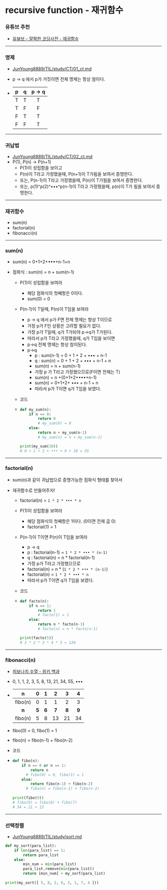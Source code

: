 # recursive function - 재귀함수

### 유튜브 추천

- [유뷰브 - 얄팍한 코딩사전 - 재귀함수](https://www.youtube.com/watch?v=aPYE0anPZqI)





---

### 명제

- [JunYoung8889/TIL/study/CT/01_ct.md](https://github.com/JunYoung8889/TIL/blob/master/study/CT/01_ct.md)

- p -> q 에서 p가 거짓이면 전체 명제는 항상 참이다.

- |  p   |  q   | p -> q |
  | :--: | :--: | :----: |
  |  T   |  T   |   T    |
  |  T   |  F   |   F    |
  |  F   |  T   |   T    |
  |  F   |  F   |   T    |





---

### 귀납법

- [JunYoung8889/TIL/study/CT/02_ct.md](https://github.com/JunYoung8889/TIL/blob/master/study/CT/02_ct.md)
- P(1), P(n) -> P(n+1)
  - P(1)이 성립함을 보이고
  - P(n)이 T라고 가정했을때, P(n+1)이 T가됨을 보여서 증명한다.
  - 또는, P(n-1)이 T라고 가정했을때, P(n)이 T가됨을 보여서 증명한다.
  - 또는, p(1)^p(2)^•••^p(n-1)이 T라고 가정했을때, p(n)이 T가 됨을 보여서 증명한다.



---

### 재귀함수

- sum(n)
- factorial(n)
- fibonacci(n)



---

### sum(n)

- sum(n) = 0+1+2+•••+n-1+n

- 점화식 : sum(n) = n + sum(n-1)

  - P(1)이 성립함을 보여라

    - 해당 점화식의 첫째항은 0이다.
    - sum(0) = 0

  - P(n-1)이 T일때, P(n)이 T임을 보여라

    - p -> q 에서 p가 F면 전체 명제는 항상 T이므로
    - 가정 p가 F인 상황은 고려할 필요가 없다.
    - 가정 p가 T일때, q가 T가되야 p->q가 T가된다.
    - 따라서 p가 T라고 가정했을때, q가 T임을 보이면
    - p->q 전체 명제는 항상 참이된다.
    - p->q
      - p : sum(n-1) = 0 + 1 + 2 + ••• + n-1
      - q : sum(n) = 0 + 1 + 2 + ••• + n-1 + n
      - sum(n) = n + sum(n-1)
      - 가정 p 가 T라고 가정했으므로(F이면 전체는 T)
      - sum(n) = n +(0+1+2+•••+n-1)
      - sum(n) = 0+1+2+ ••• + n-1 + n
      - 따라서 p가 T이면 q가 T임을 보였다.

  - 코드

  - ```python
    def my_sum(n):
        if n == 0:
            return 0
        	# my_sum(0) = 0
        else:
            return n + my_sum(n-1)
        	# my_sum(n) = n + my_sum(n-1)
    
    print(my_sum(10))
    # 0 + 1 + 2 + ••• + 9 + 10 = 55
    ```





---

### factorial(n)

- sum(n)과 같이 귀납법으로 증명가능한 점화식 형태를 찾아서

- 재귀함수로 만들어주자!

  - factorial(n) = `1 * 2 * ••• * n`

  - P(1)이 성립함을 보여라

    - 해당 점화식의 첫째항은 1이다. (0이면 전체 곱 0)
    - factorial(1) = 1

  - P(n-1)이 T이면 P(n)이 T임을 보여라

    - p -> q
    - p : factorial(n-1) =  `1 * 2 * ••• * (n-1)`
    - q : factorial(n) = n * factorial(n-1)
    - 가정 p가 T라고 가정했으므로
    - factorial(n) = n * (`1 * 2 * ••• * (n-1)`)
    - factorial(n) = `1 * 2 * ••• * n`
    - 따라서 p가 T이면 q가 T임을 보였다.

  - 코드

  - ```python
    def facto(n):
        if n == 1:
            return 1
        	# facto(1) = 1
        else:
            return n * facto(n-1)
        	# facto(n) = n * facto(n-1)
    
    print(facto(5))
    # 1 * 2 * 3 * 4 * 5 = 120
    ```





---

### fibonacci(n)

- [피보나치 수열 - 위키 백과](https://ko.wikipedia.org/wiki/%ED%94%BC%EB%B3%B4%EB%82%98%EC%B9%98_%EC%88%98)

- 0, 1, 1, 2, 3, 5, 8, 13, 21, 34, 55, •••

- |  **n**  | **0** | **1** | **2** | **3** | **4** |
  | :-----: | :---: | :---: | :---: | :---: | :---: |
  | fibo(n) |   0   |   1   |   1   |   2   |   3   |
  |  **n**  | **5** | **6** | **7** | **8** | **9** |
  | fibo(n) |   5   |   8   |  13   |  21   |  34   |

- fibo(0) = 0, fibo(1) = 1

- fibo(n) = fibo(n-1) + fibo(n-2)

- 코드

- ```python
  def fibo(n):
      if n == 0 or n == 1:
          return n
      	# fibo(0) = 0, fibo(1) = 1
      else:
          return fibo(n-1) + fibo(n-2)
      	# fibo(n) = fibo(n-1) + fibo(n-2)
      
  print(fibo(9))
  # fibo(9) = fibo(8) + fibo(7)
  # 34 = 21 + 13
  ```





---

### 선택정렬

- [JunYoung8889/TIL/study/sort.md](https://github.com/JunYoung8889/TIL/blob/master/study/sort.md)

```python
def my_sort(para_list):
    if len(para_list) == 1:
        return para_list
    else:
        min_num = min(para_list)
        para_list.remove(min(para_list))
        return [min_num] + my_sort(para_list)
    
print(my_sort([ 5, 8, 2, 6, 3, 1, 7, 4 ]))
```

